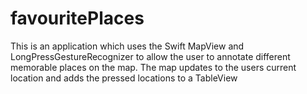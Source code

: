 # favouritePlaces

This is an application which uses the Swift MapView and LongPressGestureRecognizer to allow the user to annotate different memorable places on the map. The map updates to the users current location and adds the pressed locations to a TableView
